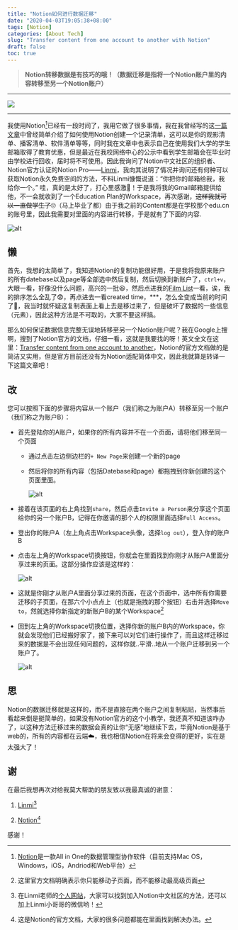 ```yaml
---
title: "Notion如何进行数据迁移"
date: "2020-04-03T19:05:38+08:00"
tags: [Notion]
categories: [About Tech]
slug: "Transfer content from one account to another with Notion"
draft: false
toc: true
---
```


> **Notion转移数据是有技巧的哦！（数据迁移是指将一个Notion账户里的内容转移至另一个Notion账户）**

<!--more-->

---

![](https://dawnblog-1300625500.cos.ap-guangzhou.myqcloud.com/images/20200414172402.jpg)

---

我使用Notion[^1]已经有一段时间了，我用它做了很多事情，我在我曾经写的这[一篇文章](https://dawner.top/posts/how-to-make-your-own-list-with-notion/)中曾经简单介绍了如何使用Notion创建一个记录清单，这可以是你的观影清单、播客清单、软件清单等等，同时我在文章中也表示自己在使用我们大学的学生邮箱取得了教育优惠，但是最近在我校网络中心的公示中看到学生邮箱会在毕业时由学校进行回收，届时将不可使用。因此我询问了Notion中文社区的组织者、Notion官方认证的Notion Pro——[Linmi](https://twitter.com/Linmiv)，我向其说明了情况并询问还有何种可以获取Notion永久免费空间的方法，不料Linmi慷慨说道：“你把你的邮箱给我，我给你一个。” 哇，真的是太好了，打心里感激💖！于是我将我的Gmail邮箱提供给他，不一会就收到了一个Education Plan的Workspace，再次感谢，~~这样我就可以一直做学生了~~🙄（马上毕业了都）由于我之前的Content都是在学校那个edu.cn的账号里，因此我需要对里面的内容进行转移，于是就有了下面的内容.

[^1]: [Notion](https://www.notion.so/)是一款All in One的数据管理型协作软件（目前支持Mac OS，Windows，iOS，Andriod和Web平台）

![alt](https://dawnblog-1300625500.cos.ap-guangzhou.myqcloud.com/images/20200403191137.png "My Notion Home")

## 懒

首先，我想的太简单了，我知道Notion的复制功能很好用，于是我将我原来账户的所有datebase以及page等全部选中然后复制，然后切换到新账户了，`ctrl+v`，大眼一看，好像没什么问题，高兴的一批😆，然后点进我的[Film List](https://dawner.top/posts/my-film-list/)一看，诶，我的排序怎么全乱了😨，再点进去一看created time，***，怎么全变成当前的时间了:shit:，我当时就怀疑这复制表面上看上去是移过来了，但是破坏了数据的一些信息（元素），因此这种方法是不可取的，大家不要这样搞。

那么如何保证数据信息完整无误地转移至另一个Notion账户呢？我在Google上搜啊，搜到了Notion官方的文档，仔细一看，这就是我要找的呀！英文全文在这里：[Transfer content from one account to another](https://www.notion.so/Transfer-content-from-one-account-to-another-6d5d17f51b4a4bdaae686e0bcac2ffa0)，Notion的官方文档做的是简洁又实用，但是官方目前还没有为Notion适配简体中文，因此我就算是转译一下这篇文章吧！

## 改

您可以按照下面的步骤将内容从一个账户（我们称之为账户A）转移至另一个账户（我们称之为账户B）：

- 首先登陆你的A账户，如果你的所有内容并不在一个页面，请将他们移至同一个页面

  - 通过点击左边侧边栏的`+ New Page`来创建一个新的page

  - 然后将你的所有内容（包括Datebase和page）都拖拽到你新创建的这个页面里面。

    ![alt](https://dawnblog-1300625500.cos.ap-guangzhou.myqcloud.com/images/20200403205905.gif "1")

- 接着在该页面的右上角找到`share`，然后点击`Invite a Person`来分享这个页面给你的另一个账户B，记得在你邀请的那个人的权限里面选择`Full Access`。

- 登出你的账户A（左上角点击Workspace头像，选择`log out`），登入你的账户B

- 点击左上角的Workspace切换按钮，你就会在里面找到你刚才从账户A里面分享过来的页面。这部分操作应该是这样的：

  ![alt](https://dawnblog-1300625500.cos.ap-guangzhou.myqcloud.com/images/20200403211051.gif "2")

- 这就是你刚才从账户A里面分享过来的页面，在这个页面中，选中所有你需要迁移的子页面，在那六个小点点上（也就是拖拽的那个按钮）右击并选择`Move to`，然就选择你新指定的新账户B的某个Workspace[^2]

  [^2]: 这里官方文档明确表示你只能移动子页面，而不能移动最高级页面

  

- 回到左上角的Workspace切换位置，选择你新的账户B内的Workspace，你就会发现他们已经搬好家了，接下来可以对它们进行操作了，而且这样迁移过来的数据是不会出现任何问题的，这样你就..平滑..地从一个账户迁移到另一个账户了。

  ![alt](https://dawnblog-1300625500.cos.ap-guangzhou.myqcloud.com/images/20200403211941.gif "3")

## 思

Notion的数据迁移就是这样的，而不是直接在两个账户之间复制粘贴，当然事后看起来倒是挺简单的，如果没有Notion官方的这个小教学，我还真不知道该咋办了，以这种方法迁移过来的数据会真的让你“无感”地继续下去，毕竟Notion是基于web的，所有的内容都在云端:cloud:，我也相信Notion在将来会变得的更好，实在是太强大了！

## 谢

在最后我想再次对给我莫大帮助的朋友致以我最真诚的谢意：

1. [Linmi](https://twitter.com/Linmiv)[^3]

2. [Notion](https://www.notion.so/Notion-Official-83715d7703ee4b8699b5e659a4712dd8)[^4]

感谢！

[^3]: 在Linmi老师的[个人网站](https://linmi.cc/)，大家可以找到加入Notion中文社区的方法，还可以加上Linmi小哥哥的微信哟！
[^4]: 这是Notion的官方文档，大家的很多问题都能在里面找到解决办法。

